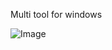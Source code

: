 Multi tool for windows

![Image](https://github.com/user-attachments/assets/0e5b1079-fcba-4929-9019-087769b398a1)
